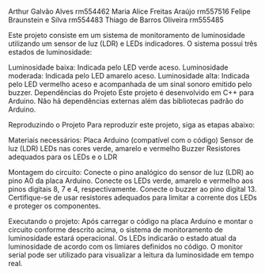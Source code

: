 Arthur Galvão Alves rm554462
Maria Alice Freitas Araújo rm557516
Felipe Braunstein e Silva rm554483
Thiago de Barros Oliveira rm555485

Este projeto consiste em um sistema de monitoramento de luminosidade utilizando um sensor de luz (LDR) e LEDs indicadores. O sistema possui três estados de luminosidade:

Luminosidade baixa: Indicada pelo LED verde aceso.
Luminosidade moderada: Indicada pelo LED amarelo aceso.
Luminosidade alta: Indicada pelo LED vermelho aceso e acompanhada de um sinal sonoro emitido pelo buzzer.
Dependências do Projeto
Este projeto é desenvolvido em C++ para Arduino. Não há dependências externas além das bibliotecas padrão do Arduino.

Reproduzindo o Projeto
Para reproduzir este projeto, siga as etapas abaixo:

Materiais necessários:
Placa Arduino (compatível com o código)
Sensor de luz (LDR)
LEDs nas cores verde, amarelo e vermelho
Buzzer
Resistores adequados para os LEDs e o LDR

Montagem do circuito:
Conecte o pino analógico do sensor de luz (LDR) ao pino A0 da placa Arduino.
Conecte os LEDs verde, amarelo e vermelho aos pinos digitais 8, 7 e 4, respectivamente.
Conecte o buzzer ao pino digital 13.
Certifique-se de usar resistores adequados para limitar a corrente dos LEDs e proteger os componentes.

Executando o projeto:
Após carregar o código na placa Arduino e montar o circuito conforme descrito acima, o sistema de monitoramento de luminosidade estará operacional. Os LEDs indicarão o estado atual da luminosidade de acordo com os limiares definidos no código. O monitor serial pode ser utilizado para visualizar a leitura da luminosidade em tempo real.
